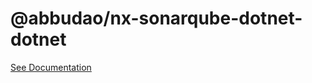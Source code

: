 # @abbudao/nx-sonarqube-dotnet-dotnet

[See Documentation](https://github.com/abbudao/nx-sonarqube-dotnet-dotnet)
